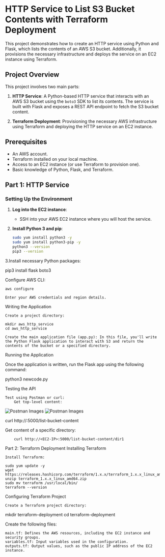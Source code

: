 # HTTP Service to List S3 Bucket Contents with Terraform Deployment

This project demonstrates how to create an HTTP service using Python and Flask, which lists the contents of an AWS S3 bucket. Additionally, it provisions the necessary infrastructure and deploys the service on an EC2 instance using Terraform.


## Project Overview

This project involves two main parts:

1. **HTTP Service**: A Python-based HTTP service that interacts with an AWS S3 bucket using the `boto3` SDK to list its contents. The service is built with Flask and exposes a REST API endpoint to fetch the S3 bucket content.

2. **Terraform Deployment**: Provisioning the necessary AWS infrastructure using Terraform and deploying the HTTP service on an EC2 instance.

## Prerequisites

- An AWS account.
- Terraform installed on your local machine.
- Access to an EC2 instance (or use Terraform to provision one).
- Basic knowledge of Python, Flask, and Terraform.

## Part 1: HTTP Service

### Setting Up the Environment

1. **Log into the EC2 instance**:
   - SSH into your AWS EC2 instance where you will host the service.

2. **Install Python 3 and pip**:
   ```bash
   sudo yum install python3 -y
   sudo yum install python3-pip -y
   python3 --version
   pip3 --version
3.Install necessary Python packages:

pip3 install flask boto3

Configure AWS CLI:

    aws configure

    Enter your AWS credentials and region details.

Writing the Application

    Create a project directory:

    mkdir aws_http_service
    cd aws_http_service

    Create the main application file (app.py): In this file, you'll write the Python Flask application to interact with S3 and return the contents of the bucket or a specified directory.

Running the Application

Once the application is written, run the Flask app using the following command:

python3 newcode.py

Testing the API

    Test using Postman or curl:
        Get top-level content:


![Postman Images](PostmanImg.png)
![Postman Images](PostmanImg2.png)


curl http://<EC2-IP>:5000/list-bucket-content

Get content of a specific directory:

        curl http://<EC2-IP>:5000/list-bucket-content/dir1

Part 2: Terraform Deployment
Installing Terraform

    Install Terraform:

    sudo yum update -y
    wget https://releases.hashicorp.com/terraform/1.x.x/terraform_1.x.x_linux_amd64.zip
    unzip terraform_1.x.x_linux_amd64.zip
    sudo mv terraform /usr/local/bin/
    terraform --version

Configuring Terraform Project

    Create a Terraform project directory:

mkdir terraform-deployment
cd terraform-deployment

Create the following files:

    main.tf: Defines the AWS resources, including the EC2 instance and security groups.
    variables.tf: Input variables used in the configuration.
    outputs.tf: Output values, such as the public IP address of the EC2 instance.
